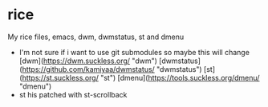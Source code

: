 # rice
My rice files, emacs, dwm, dwmstatus, st and dmenu
* I'm not sure if i want to use git submodules so maybe this will change
\[dwm](https://dwm.suckless.org/ "dwm")
\[dwmstatus](https://github.com/kamiyaa/dwmstatus/ "dwmstatus")
\[st](https://st.suckless.org/ "st")
\[dmenu](https://tools.suckless.org/dmenu/ "dmenu")
* st his patched with st-scrollback
